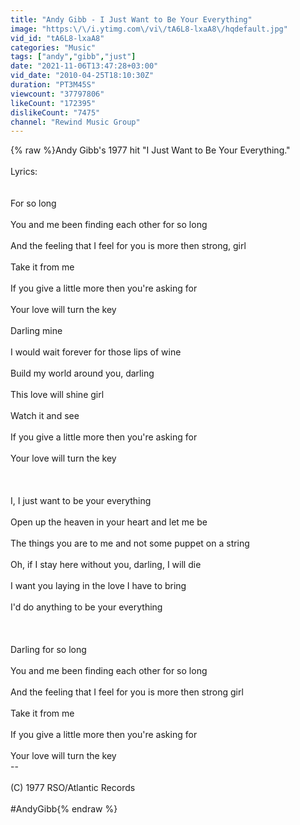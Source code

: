 ```yaml
---
title: "Andy Gibb - I Just Want to Be Your Everything"
image: "https:\/\/i.ytimg.com\/vi\/tA6L8-lxaA8\/hqdefault.jpg"
vid_id: "tA6L8-lxaA8"
categories: "Music"
tags: ["andy","gibb","just"]
date: "2021-11-06T13:47:28+03:00"
vid_date: "2010-04-25T18:10:30Z"
duration: "PT3M45S"
viewcount: "37797806"
likeCount: "172395"
dislikeCount: "7475"
channel: "Rewind Music Group"
---
```

{% raw %}Andy Gibb's 1977 hit &quot;I Just Want to Be Your Everything.&quot;  <br /><br />Lyrics:<br /><br /><br />For so long<br /><br />You and me been finding each other for so long<br /><br />And the feeling that I feel for you is more then strong, girl<br /><br />Take it from me<br /><br />If you give a little more then you're asking for<br /><br />Your love will turn the key<br /><br />Darling mine<br /><br />I would wait forever for those lips of wine<br /><br />Build my world around you, darling<br /><br />This love will shine girl<br /><br />Watch it and see<br /><br />If you give a little more then you're asking for<br /><br />Your love will turn the key<br /><br /><br /><br />I, I just want to be your everything<br /><br />Open up the heaven in your heart and let me be<br /><br />The things you are to me and not some puppet on a string<br /><br />Oh, if I stay here without you, darling, I will die<br /><br />I want you laying in the love I have to bring<br /><br />I'd do anything to be your everything<br /><br /><br /><br />Darling for so long<br /><br />You and me been finding each other for so long<br /><br />And the feeling that I feel for you is more then strong girl<br /><br />Take it from me<br /><br />If you give a little more then you're asking for<br /><br />Your love will turn the key<br />--<br /><br />(C) 1977 RSO/Atlantic Records<br /><br />#AndyGibb{% endraw %}
